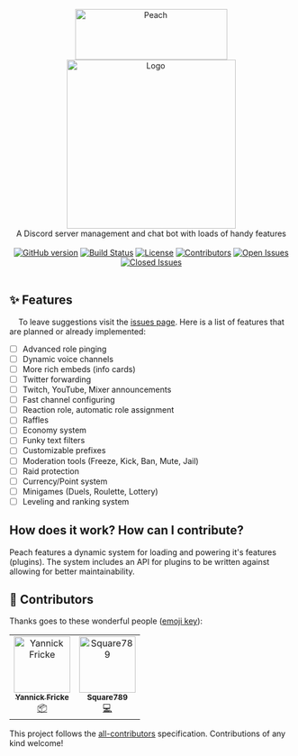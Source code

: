 <p align="center">
 <img alt="Peach" width="270" height="90" src="https://raw.githubusercontent.com/peach-bot/Peach/master/assets/title.png"></img><br>
 <img alt="Logo" width="300" height="300" src="https://raw.githubusercontent.com/peach-bot/Peach/master/assets/logo.png"></img><br>
 A Discord server management and chat bot with loads of handy features<br><br>
 <a href="https://github.com/peach-bot/Peach/releases"><img src="https://img.shields.io/github/v/release/peach-bot/peach?color=brightgreen&include_prereleases&style=flat-square" alt="GitHub version"></img></a>
 <a href="https://travis-ci.com/peach-bot/Peach/branches"><img src="https://img.shields.io/travis/com/peach-bot/Peach/master?style=flat-square" alt="Build Status"></img></a>
 <a href="https://github.com/peach-bot/Peach/blob/master/LICENSE"><img src="https://img.shields.io/github/license/peach-bot/Peach?color=brightgreen&style=flat-square" alt="License"></img></a>
 <a href="#contributors"><img src="https://img.shields.io/github/contributors/peach-bot/Peach?style=flat-square" alt="Contributors"></img></a>
 <a href="https://github.com/peach-bot/Peach/issues"><img src="https://img.shields.io/github/issues-raw/peach-bot/peach?style=flat-square" alt="Open Issues"></img></a>
 <a href="https://github.com/peach-bot/Peach/issues"><img src="https://img.shields.io/github/issues-closed-raw/peach-bot/peach?color=brightgreen&style=flat-square" alt="Closed Issues"></img></a><br><br>
</p>

<!--[**Try all features today and for free**](http://bit.ly/peachbot)-->

## ✨ Features
<img src=https://user-images.githubusercontent.com/45462701/67280986-b47c5c00-f4ce-11e9-8c9c-5ab70ec5e392.png width=12px></img>
To leave suggestions visit the [issues page](https://github.com/peach-bot/Peach/issues). Here is a list of features that are planned or already implemented:

 - [ ] Advanced role pinging
 - [ ] Dynamic voice channels
 - [ ] More rich embeds (info cards)
 - [ ] Twitter forwarding
 - [ ] Twitch, YouTube, Mixer announcements
 - [ ] Fast channel configuring
 - [ ] Reaction role, automatic role assignment
 - [ ] Raffles
 - [ ] Economy system
 - [ ] Funky text filters
 - [ ] Customizable prefixes
 - [ ] Moderation tools (Freeze, Kick, Ban, Mute, Jail)
 - [ ] Raid protection
 - [ ] Currency/Point system 
 - [ ] Minigames (Duels, Roulette, Lottery)
 - [ ] Leveling and ranking system

## How does it work? How can I contribute?

Peach features a dynamic system for loading and powering it's features (plugins). The system includes an API for plugins to be written against allowing for better maintainability.

## 💜 Contributors 

Thanks goes to these wonderful people ([emoji key](https://allcontributors.org/docs/en/emoji-key)):

<!-- ALL-CONTRIBUTORS-LIST:START - Do not remove or modify this section -->
<!-- prettier-ignore -->
<table>
  <tr>
    <td align="center"><a href="https://yannickfricke.de"><img src="https://avatars2.githubusercontent.com/u/591450?v=4" width="100px;" alt="Yannick Fricke"/><br /><sub><b>Yannick Fricke</b></sub></a><br /><a href="#platform-YannickFricke" title="Packaging/porting to new platform">📦</a></td>
    <td align="center"><a href="https://github.com/Square789"><img src="https://avatars0.githubusercontent.com/u/46634729?v=4" width="100px;" alt="Square789"/><br /><sub><b>Square789</b></sub></a><br /><a href="https://github.com/peach-bot/Peach/commits?author=Square789" title="Code">💻</a></td>
  </tr>
</table>

<!-- ALL-CONTRIBUTORS-LIST:END -->

This project follows the [all-contributors](https://github.com/all-contributors/all-contributors) specification. Contributions of any kind welcome!

## 
